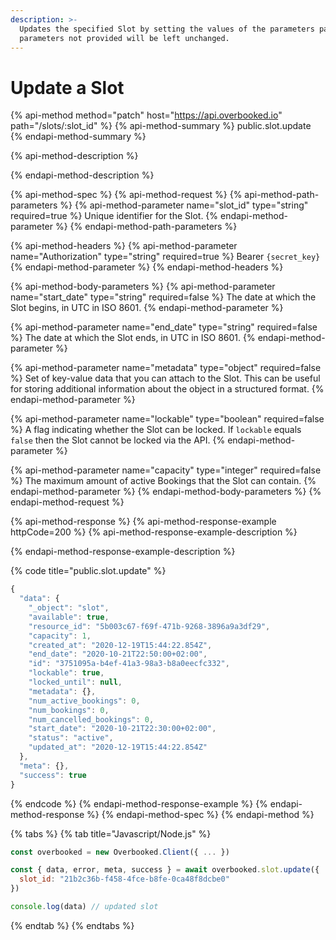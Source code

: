 ```yaml
---
description: >-
  Updates the specified Slot by setting the values of the parameters passed. Any
  parameters not provided will be left unchanged.
---
```


# Update a Slot

{% api-method method="patch" host="https://api.overbooked.io" path="/slots/:slot\_id" %}
{% api-method-summary %}
public.slot.update
{% endapi-method-summary %}

{% api-method-description %}

{% endapi-method-description %}

{% api-method-spec %}
{% api-method-request %}
{% api-method-path-parameters %}
{% api-method-parameter name="slot\_id" type="string" required=true %}
Unique identifier for the Slot.
{% endapi-method-parameter %}
{% endapi-method-path-parameters %}

{% api-method-headers %}
{% api-method-parameter name="Authorization" type="string" required=true %}
Bearer `{secret_key}`
{% endapi-method-parameter %}
{% endapi-method-headers %}

{% api-method-body-parameters %}
{% api-method-parameter name="start\_date" type="string" required=false %}
The date at which the Slot begins, in UTC in ISO 8601.
{% endapi-method-parameter %}

{% api-method-parameter name="end\_date" type="string" required=false %}
The date at which the Slot ends, in UTC in ISO 8601.
{% endapi-method-parameter %}

{% api-method-parameter name="metadata" type="object" required=false %}
Set of key-value data that you can attach to the Slot. This can be useful for storing additional information about the object in a structured format.
{% endapi-method-parameter %}

{% api-method-parameter name="lockable" type="boolean" required=false %}
A flag indicating whether the Slot can be locked. If `lockable` equals `false` then the Slot cannot be locked via the API.
{% endapi-method-parameter %}

{% api-method-parameter name="capacity" type="integer" required=false %}
The maximum amount of active Bookings that the Slot can contain.
{% endapi-method-parameter %}
{% endapi-method-body-parameters %}
{% endapi-method-request %}

{% api-method-response %}
{% api-method-response-example httpCode=200 %}
{% api-method-response-example-description %}

{% endapi-method-response-example-description %}

{% code title="public.slot.update" %}
```javascript
{
  "data": {
    "_object": "slot",
    "available": true,
    "resource_id": "5b003c67-f69f-471b-9268-3896a9a3df29",
    "capacity": 1,
    "created_at": "2020-12-19T15:44:22.854Z",
    "end_date": "2020-10-21T22:50:00+02:00",
    "id": "3751095a-b4ef-41a3-98a3-b8a0eecfc332",
    "lockable": true,
    "locked_until": null,
    "metadata": {},
    "num_active_bookings": 0,
    "num_bookings": 0,
    "num_cancelled_bookings": 0,
    "start_date": "2020-10-21T22:30:00+02:00",
    "status": "active",
    "updated_at": "2020-12-19T15:44:22.854Z"
  },
  "meta": {},
  "success": true
}
```
{% endcode %}
{% endapi-method-response-example %}
{% endapi-method-response %}
{% endapi-method-spec %}
{% endapi-method %}

{% tabs %}
{% tab title="Javascript/Node.js" %}
```javascript
const overbooked = new Overbooked.Client({ ... })

const { data, error, meta, success } = await overbooked.slot.update({
  slot_id: "21b2c36b-f458-4fce-b8fe-0ca48f8dcbe0"
})

console.log(data) // updated slot
```
{% endtab %}
{% endtabs %}

